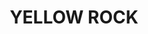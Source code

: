---
lastmod: '2025-04-06T06:05:20+00:00'
latitude: -33.692534
layout: suburb
longitude: 150.587962
postcode: '2777'
state: NSW
title: YELLOW ROCK
url: /nsw/yellow-rock/
---